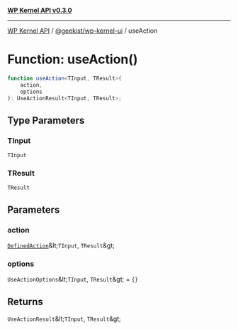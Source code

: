 [**WP Kernel API v0.3.0**](../../../README.md)

---

[WP Kernel API](../../../README.md) / [@geekist/wp-kernel-ui](../README.md) / useAction

# Function: useAction()

```ts
function useAction<TInput, TResult>(
	action,
	options
): UseActionResult<TInput, TResult>;
```

## Type Parameters

### TInput

`TInput`

### TResult

`TResult`

## Parameters

### action

[`DefinedAction`](../../../kernel/src/type-aliases/DefinedAction.md)\&lt;`TInput`, `TResult`\&gt;

### options

`UseActionOptions`\&lt;`TInput`, `TResult`\&gt; = `{}`

## Returns

`UseActionResult`\&lt;`TInput`, `TResult`\&gt;
